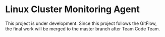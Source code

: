 
# Linux Cluster Monitoring Agent
This project is under development. Since this project follows the GitFlow, the final work will be merged to the master branch after Team Code Team.

